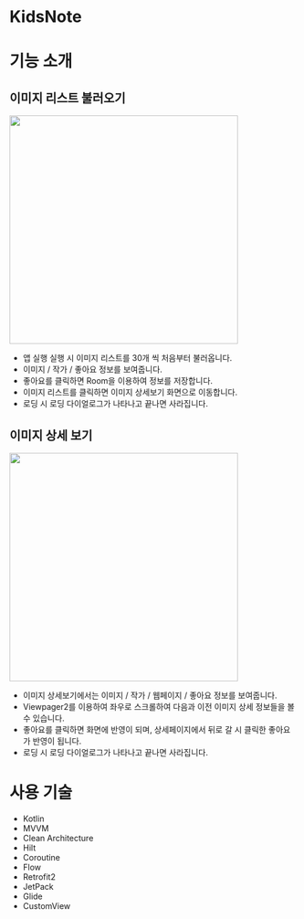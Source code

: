 # KidsNote

# 기능 소개

## 이미지 리스트 불러오기

<img src="https://user-images.githubusercontent.com/85272794/211606755-6daa5fe2-e682-4fc7-9a60-ec5b1e486276.jpg" width="400" />

* 앱 실행 실행 시 이미지 리스트를 30개 씩 처음부터 불러옵니다.
* 이미지 / 작가 / 좋아요 정보를 보여줍니다.
* 좋아요를 클릭하면 Room을 이용하여 정보를 저장합니다.
* 이미지 리스트를 클릭하면 이미지 상세보기 화면으로 이동합니다.
* 로딩 시 로딩 다이얼로그가 나타나고 끝나면 사라집니다.

## 이미지 상세 보기

<img src="https://user-images.githubusercontent.com/85272794/211606209-ba7e22cc-8c1d-49b9-a84d-e487a3d1917b.jpg" width="400" />

* 이미지 상세보기에서는 이미지 / 작가 / 웹페이지 / 좋아요 정보를 보여줍니다.
* Viewpager2를 이용하여 좌우로 스크롤하여 다음과 이전 이미지 상세 정보들을 볼 수 있습니다.
* 좋아요를 클릭하면 화면에 반영이 되며, 상세페이지에서 뒤로 갈 시 클릭한 좋아요가 반영이 됩니다.
* 로딩 시 로딩 다이얼로그가 나타나고 끝나면 사라집니다.

# 사용 기술

* Kotlin
* MVVM
* Clean Architecture
* Hilt
* Coroutine
* Flow
* Retrofit2
* JetPack
* Glide
* CustomView




